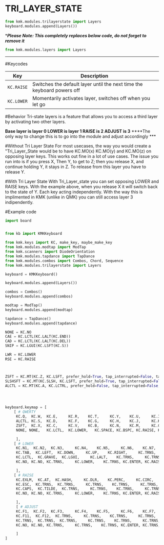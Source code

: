 

# TRI_LAYER_STATE

```python
from kmk.modules.trilayerstate import Layers
keyboard.modules.append(Layers())
```
****Please Note: This completely replaces below code, do not forget to remove it***
```python
from kmk.modules.layers import Layers
```
***
#Keycodes

|Key         |Description                                                                    |
|-----------------|--------------------------------------------------------------------------|
|`KC.RAISE`      |Switches the default layer until the next time the keyboard powers off |
|`KC.LOWER`      |Momentarily activates layer, switches off when you let go              |

#Behavior
Tri-state layers is a feature that allows you to access a third layer by activating two other layers.

**Base layer is layer 0
LOWER is layer 1 
RAISE is 2 
ADJUST is 3**
****The only way to change this is to go into the module and adjust accordingly ***

#Without Tri Layer State
For most usecases, the way you would create a "Tri_Layer_State would be to have KC.MO(x) KC.MO(y) and KC.MO(z) on opposing layer keys. This works out fine in a lot of use cases. The issue you run into is if you press X, Then Y, to get to Z; then you release X, and continue holding Y, it stays in Z. To release from this layer you have to release Y.

#With Tri Layer State
With Tri_Layer_state you can set opposing LOWER and RAISE keys. With the example above, when you release X it will switch back to the state of Y. Each key acting independently.
With the way this is implimented in KMK (unlike in QMK) you can still access layer 3 indipendently.



#Example code
```python
import board


from kb import KMKKeyboard

from kmk.keys import KC, make_key, maybe_make_key
from kmk.modules.modtap import ModTap
from kmk.scanners import DiodeOrientation
from kmk.modules.tapdance import TapDance
from kmk.modules.combos import Combos, Chord, Sequence
from kmk.modules.trilayerstate import Layers

keyboard = KMKKeyboard()

keyboard.modules.append(Layers())

combos = Combos()
keyboard.modules.append(combos)

modtap = ModTap()
keyboard.modules.append(modtap)

tapdance = TapDance()
keyboard.modules.append(tapdance)

NONE = KC.NO
CAE = KC.LCTL(KC.LALT(KC.END))
CAD = KC.LCTL(KC.LALT(KC.DEL))
SNIP = KC.LGUI(KC.LSFT(KC.S))

LWR = KC.LOWER
RSE = KC.RAISE



ZSFT = KC.MT(KC.Z, KC.LSFT, prefer_hold=True, tap_interrupted=False, tap_time=130)
SLSHSFT = KC.MT(KC.SLSH, KC.LSFT, prefer_hold=True, tap_interrupted=False, tap_time=130)
ALCTL = KC.MT(KC.A, KC.LCTRL, prefer_hold=False, tap_interrupted=False, tap_time=120)




keyboard.keymap = [
    [ # QWERTY
     KC.Q,  KC.W,  KC.E,     KC.R,    KC.T,     KC.Y,    KC.U,     KC.I,    KC.O,   KC.P,
     ALCTL, KC.S,  KC.D,     KC.F,    KC.G,     KC.H,    KC.J,     KC.K,    KC.L,   KC.QUOT,
     ZSFT,  KC.X,  KC.C,     KC.V,    KC.B,     KC.N,    KC.M,     KC.COMM, KC.DOT, SLSHSFT,
     NONE, NONE,   KC.LCTL,  KC.LOWER,   KC.SPACE, KC.BSPC, KC.RAISE, KC.RALT,    NONE,  NONE,

     ],
    [ # LOWER
     KC.N1,  KC.N2,  KC.N3,     KC.N4,    KC.N5,     KC.N6,    KC.N7,     KC.N8,    KC.N9,   KC.N0,
     KC.TAB,  KC.LEFT,  KC.DOWN,     KC.UP,    KC.RIGHT,     KC.TRNS,    KC.MINUS,     KC.EQUAL,    KC.LBRC,   KC.RBRC,
     KC.LCTL,  KC.GRAVE,  KC.LGUI,     KC.LALT,    KC.TRNS,     KC.TRNS,    KC.TRNS,     KC.TRNS, 	KC.BSLS, KC.SCLN,
     KC.NO, KC.NO, KC.TRNS,     KC.LOWER,    KC.TRNS, KC.ENTER, KC.RAISE,     KC.TRNS,    KC.NO,  KC.NO,

     ],
    [ # RAISE
     KC.EXLM,  KC.AT,  KC.HASH,     KC.DLR,    KC.PERC,     KC.CIRC,    KC.AMPR,     KC.ASTR,    KC.LPRN,   KC.RPRN,
     KC.ESC,  KC.TRNS,  KC.TRNS,     KC.TRNS,    KC.TRNS,     KC.TRNS,    KC.UNDS,     KC.PLUS,    KC.LCBR,   KC.RCBR,
     KC.CAPS,  KC.TILDE,  KC.TRNS,     KC.TRNS,    KC.TRNS,     KC.TRNS,    KC.TRNS,     KC.TRNS, KC.PIPE, KC.COLN,
     KC.NO, KC.NO, KC.TRNS,     KC.LOWER,    KC.TRNS, KC.ENTER, KC.RAISE,     KC.DEL,    KC.NO,  KC.NO,

     ],
     [ # ADJUST
     KC.F1,  KC.F2,  KC.F3,     KC.F4,    KC.F5,     KC.F6,    KC.F7,     KC.F8,    KC.F9,   KC.F10,
     KC.F11,  KC.F12,  KC.TRNS,     KC.TRNS,    KC.TRNS,     KC.TRNS,    KC.TRNS,     CAE,    CAD,   SNIP,
     KC.TRNS,  KC.TRNS,  KC.TRNS,     KC.TRNS,    KC.TRNS,     KC.TRNS,    KC.TRNS,     KC.TRNS, KC.TRNS, KC.TRNS,
     KC.NO, KC.NO, KC.TRNS,     KC.TRNS,    KC.TRNS, KC.ENTER, KC.TRNS,     KC.TRNS,    KC.NO,  KC.NO,

     ]
]
```
